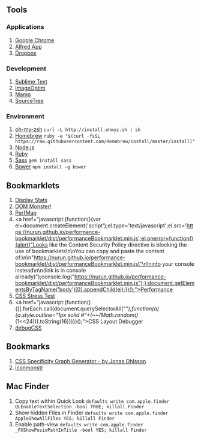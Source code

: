## Tools

### Applications
1. [Google Chrome](http://www.google.com/chrome/)
1. [Alfred App](http://www.alfredapp.com/)
1. [Dropbox](https://www.dropbox.com/)

### Development
1. [Sublime Text](http://www.sublimetext.com/)
1. [ImageOptim](https://imageoptim.com/)
1. [Mamp](http://www.mamp.info/de/)
1. [SourceTree](http://www.sourcetreeapp.com/)

### Environment
1. [oh-my-zsh](https://github.com/robbyrussell/oh-my-zsh) `curl -L http://install.ohmyz.sh | sh`
1. [Homebrew](http://brew.sh/) `ruby -e "$(curl -fsSL https://raw.githubusercontent.com/Homebrew/install/master/install)"`
1. [Node.js](http://nodejs.org/)
1. [Ruby](https://www.ruby-lang.org/)
1. [Sass](http://sass-lang.com/) `gem install sass`
1. [Bower](http://bower.io/) `npm install -g bower`

## Bookmarklets
1. <a href="javascript:(function()%7Bvar script%3Ddocument.createElement(%27script%27)%3Bscript.src%3D%27//rawgit.com/mrdoob/stats.js/master/build/stats.min.js%27%3Bdocument.body.appendChild(script)%3Bscript%3Ddocument.createElement(%27script%27)%3Bscript.innerHTML%3D%27var interval%3DsetInterval(function()%7Bif(typeof Stats%3D%3D%5C%27function%5C%27)%7BclearInterval(interval)%3Bvar stats%3Dnew Stats()%3Bstats.domElement.style.position%3D%5C%27fixed%5C%27%3Bstats.domElement.style.left%3D%5C%270px%5C%27%3Bstats.domElement.style.top%3D%5C%270px%5C%27%3Bstats.domElement.style.zIndex%3D%5C%2710000%5C%27%3Bdocument.body.appendChild(stats.domElement)%3BsetInterval(function()%7Bstats.update()%3B%7D,1000/60)%3B%7D%7D,100)%3B%27%3Bdocument.body.appendChild(script)%3B%7D)()%3B">Display Stats</a>
1. <a href="javascript:(function()%7Bvar script%3Ddocument.createElement(%27script%27)%3Bscript.src%3D%27//mir.aculo.us/dom-monster/dommonster.js%3F%27%2BMath.floor((%2Bnew Date)/(864e5))%3Bdocument.body.appendChild(script)%3B%7D)()">DOM Monster!</a>
1. <a href="javascript:(function(){var el=document.createElement('script');el.src='https://zeman.github.io/perfmap/perfmap.js';document.body.appendChild(el);})();">PerfMap</a>
1. <a href="javascript:(function(){var el=document.createElement('script');el.type='text/javascript';el.src='https://nurun.github.io/performance-bookmarklet/dist/performanceBookmarklet.min.js';el.onerror=function(){alert("Looks like the Content Security Policy directive is blocking the use of bookmarklets\n\nYou can copy and paste the content of:\n\n\"https://nurun.github.io/performance-bookmarklet/dist/performanceBookmarklet.min.js\"\n\ninto your console instead\n\n(link is in console already)");console.log("https://nurun.github.io/performance-bookmarklet/dist/performanceBookmarklet.min.js");};document.getElementsByTagName('body')[0].appendChild(el);})();">Performance</a>
1. <a href="javascript:(function()%7Bvar d=document,s=d.createElement('script'),doit=function()%7Bif(window.stressTest)%7BstressTest.bookmarklet();%7Delse%7BsetTimeout(doit,100);%7D%7D;s.src='https://rawgithub.com/andyedinborough/stress-css/master/stressTest.js?_='%2BMath.random();(d.body%7C%7Cd.getElementsByTagName('head')%5B0%5D).appendChild(s);doit();%7D)();">CSS Stress Test</a>
1. <a href="javascript:(function(){[].forEach.call(document.querySelectorAll("*"),function(a){a.style.outline="1px solid #"+(~~(Math.random()*(1<<24))).toString(16)})})();">CSS Layout Debugger</a>
1. <a href="javascript:(function(d,i,l)%7Bl%3Dd.getElementById(i)%3Bif(l)%7Bl.parentNode.removeChild(l)%3Breturn%3B%7Dl%3Dd.createElement(%27link%27)%3Bl.id%3Di%3Bl.rel%3D%27stylesheet%27%3Bl.type%3D%27text/css%27%3Bl.href%3D%27//yahoo.github.io/debugCSS/debugCSS.css%27%3Bd.getElementsByTagName(%27head%27)%5B0%5D.appendChild(l)%3B%7D(document,%27debugCSS%27))">debugCSS</a>

## Bookmarks
1. [CSS Specificity Graph Generator - by Jonas Ohlsson](http://jonassebastianohlsson.com/specificity-graph/)
1. [iconmonstr](http://iconmonstr.com/)

## Mac Finder
1. Copy text within Quick Look `defaults write com.apple.finder QLEnableTextSelection -bool TRUE; killall Finder`
1. Show hidden Files in Finder `defaults write com.apple.finder AppleShowAllFiles YES; killall Finder`
1. Enable path-view `defaults write com.apple.finder _FXShowPosixPathInTitle -bool YES; killall Finder`
